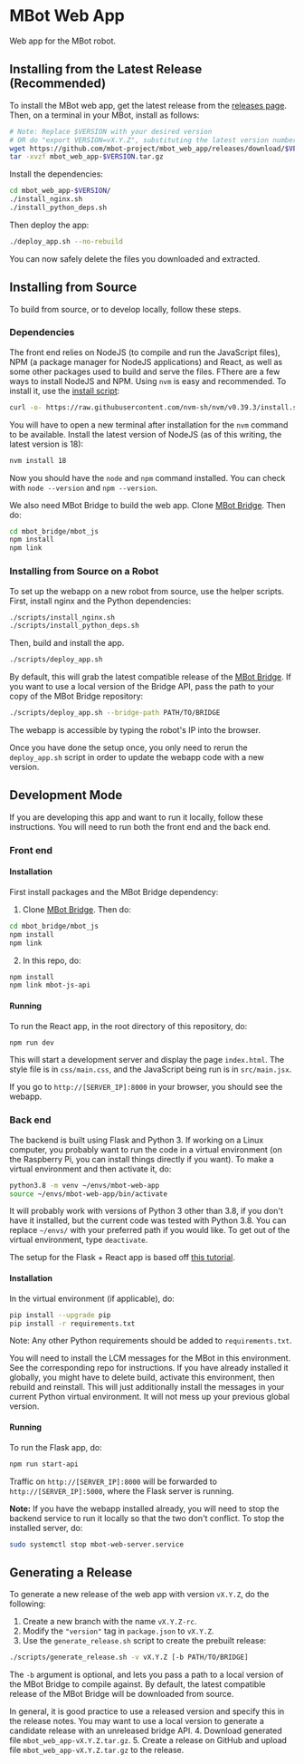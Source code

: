 # MBot Web App

Web app for the MBot robot.

## Installing from the Latest Release (Recommended)

To install the MBot web app, get the latest release from the [releases page](https://github.com/mbot-project/mbot_web_app/releases). Then, on a terminal in your MBot, install as follows:
```bash
# Note: Replace $VERSION with your desired version
# OR do "export VERSION=vX.Y.Z", substituting the latest version number.
wget https://github.com/mbot-project/mbot_web_app/releases/download/$VERSION/mbot_web_app-$VERSION.tar.gz
tar -xvzf mbot_web_app-$VERSION.tar.gz
```
Install the dependencies:
```bash
cd mbot_web_app-$VERSION/
./install_nginx.sh
./install_python_deps.sh
```
Then deploy the app:
```bash
./deploy_app.sh --no-rebuild
```
You can now safely delete the files you downloaded and extracted.

## Installing from Source

To build from source, or to develop locally, follow these steps.

### Dependencies

The front end relies on NodeJS (to compile and run the JavaScript files), NPM (a
package manager for NodeJS applications) and React, as well as some other
packages used to build and serve the files. FThere are a few ways to install NodeJS and NPM. Using `nvm` is easy and recommended. To install it, use the [install script](https://github.com/nvm-sh/nvm#install--update-script):
```bash
curl -o- https://raw.githubusercontent.com/nvm-sh/nvm/v0.39.3/install.sh | bash
```
You will have to open a new terminal after installation for the `nvm` command to be available. Install the latest version of NodeJS (as of this writing, the latest version is 18):
```bash
nvm install 18
```
Now you should have the `node` and `npm` command installed. You can check with `node --version` and `npm --version`.

We also need MBot Bridge to build the web app. Clone [MBot Bridge](https://github.com/mbot-project/mbot_bridge/). Then do:
  ```bash
  cd mbot_bridge/mbot_js
  npm install
  npm link
  ```

### Installing from Source on a Robot

To set up the webapp on a new robot from source, use the helper scripts. First, install nginx and the Python dependencies:
```bash
./scripts/install_nginx.sh
./scripts/install_python_deps.sh
```
Then, build and install the app.
```bash
./scripts/deploy_app.sh
```
By default, this will grab the latest compatible release of the [MBot Bridge](https://github.com/mbot-project/mbot_bridge/). If you want to use a local version of the Bridge API, pass the path to your copy of the MBot Bridge repository:
```bash
./scripts/deploy_app.sh --bridge-path PATH/TO/BRIDGE
```
The webapp is accessible by typing the robot's IP into the browser.

Once you have done the setup once, you only need to rerun the `deploy_app.sh` script in order to update the webapp code with a new version.

## Development Mode

If you are developing this app and want to run it locally, follow these instructions. You will need to run both the front end and the back end.

### Front end

#### Installation

First install packages and the MBot Bridge dependency:
1. Clone [MBot Bridge](https://github.com/mbot-project/mbot_bridge/). Then do:
  ```bash
  cd mbot_bridge/mbot_js
  npm install
  npm link
  ```
2. In this repo, do:
  ```bash
  npm install
  npm link mbot-js-api
  ```

#### Running

To run the React app, in the root directory of this repository, do:
```bash
npm run dev
```
This will start a development server and display the page `index.html`.
The style file is in `css/main.css`, and the JavaScript being run is in
`src/main.jsx`.

If you go to `http://[SERVER_IP]:8000` in your browser, you should see the
webapp.

### Back end

The backend is built using Flask and Python 3. If
working on a Linux computer, you probably want to run the code in a virtual
environment (on the Raspberry Pi, you can install things directly if you want).
To make a virtual environment and then activate it, do:
```bash
python3.8 -m venv ~/envs/mbot-web-app
source ~/envs/mbot-web-app/bin/activate
```
It will probably work with versions of Python 3 other than 3.8, if you don't
have it installed, but the current code was tested with Python 3.8. You can
replace `~/envs/` with your preferred path if you would like. To get out of the
virtual environment, type `deactivate`.

The setup for the Flask + React app is based off
[this tutorial](https://blog.miguelgrinberg.com/post/how-to-create-a-react--flask-project).

#### Installation

In the virtual environment (if applicable), do:
```bash
pip install --upgrade pip
pip install -r requirements.txt
```
Note: Any other Python requirements should be added to `requirements.txt`.

You will need to install the LCM messages for the MBot in this environment. See the corresponding repo for instructions. If you have already installed it globally, you might have to delete build, activate this environment, then rebuild and reinstall. This will just additionally install the messages in your current Python virtual environment. It will not mess up your previous global version.

#### Running

To run the Flask app, do:
```bash
npm run start-api
```

Traffic on `http://[SERVER_IP]:8000` will be forwarded to `http://[SERVER_IP]:5000`,
where the Flask server is running.

**Note:** If you have the webapp installed already, you will need to stop the backend service to run it locally so that the two don't conflict. To stop the installed server, do:
```bash
sudo systemctl stop mbot-web-server.service
```

## Generating a Release

To generate a new release of the web app with version `vX.Y.Z`, do the following:
1. Create a new branch with the name `vX.Y.Z-rc`.
2. Modify the `"version"` tag in `package.json` to `vX.Y.Z`.
3. Use the `generate_release.sh` script to create the prebuilt release:
  ```bash
  ./scripts/generate_release.sh -v vX.Y.Z [-b PATH/TO/BRIDGE]
  ```
  The `-b` argument is optional, and lets you pass a path to a local version of the MBot Bridge to compile against. By default, the latest compatible release of the MBot Bridge will be downloaded from source.

  In general, it is good practice to use a released version and specify this in the release notes. You may want to use a local version to generate a candidate release with an unreleased bridge API.
4. Download generated file `mbot_web_app-vX.Y.Z.tar.gz`.
5. Create a release on GitHub and upload file `mbot_web_app-vX.Y.Z.tar.gz` to the release.
